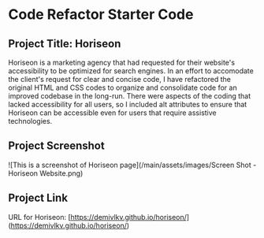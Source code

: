 # Code Refactor Starter Code

## Project Title: Horiseon

Horiseon is a marketing agency that had requested for their website's accessibility to be optimized for search engines. In an effort to accomodate the client's request for clear and concise code, I have refactored the original HTML and CSS codes to organize and consolidate code for an improved codebase in the long-run. There were aspects of the coding that lacked accessibility for all users, so I included alt attributes to ensure that Horiseon can be accessible even for users that require assistive technologies.

## Project Screenshot
![This is a screenshot of Horiseon page](/main/assets/images/Screen Shot - Horiseon Website.png)

## Project Link
URL for Horiseon: [https://demivlkv.github.io/horiseon/] (https://demivlkv.github.io/horiseon/)